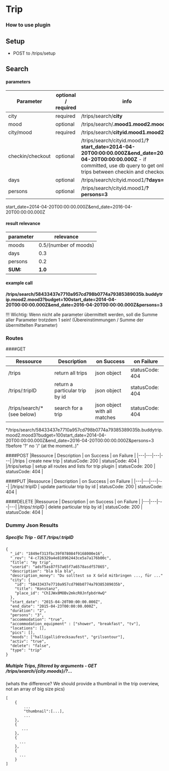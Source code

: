 # Trip


### How to use plugin
## Setup
- POST to /trips/setup
## Search
#### parameters
|Parameter| optional / required | info |
|---|---|---|
|city| required | /trips/search/**city**|
|mood| optional | /trips/search/**.mood1.mood2.mood3**|
|city/mood| required| /trips/search/**cityid.mood1.mood2**|
|checkin/checkout| optional | /trips/search/cityid.mood1/**?start_date=2014-04-20T00:00:00.000Z&end_date=2016-04-20T00:00:00.000Z** - if committed, use db query to get only trips between checkin and checkout|
|days|optional|/trips/search/cityid.mood1/**?days=2**|
|persons|optional|/trips/search/cityid.mood1/**?persons=3**|

start_date=2014-04-20T00:00:00.000Z&end_date=2016-04-20T00:00:00.000Z

#### result relevance
|parameter|relevance|
|---|---|
|moods|0.5/(number of moods)|
|days|0.3|
|persons|0.2|
|**SUM:**|**1.0**|

#### example call
**/trips/search/58433437e7710a957cd798b0774a79385389035b.buddytrip.mood2.mood3?budget=100start_date=2014-04-20T00:00:00.000Z&end_date=2016-04-20T00:00:00.000Z&persons=3** 

!!! Wichtig: Wenn nicht alle parameter übermittelt werden, soll die Summe aller Parameter trotzdem 1 sein! (Übereinstimmungen / Summe der übermittelten Parameter) 


### Routes
####GET

|Ressource   | Description  |  on Success | on Failure |
|---|---|---|---|
|/trips   | return all trips | json object | statusCode: 404 | 
|/trips/:tripID   |  return a particular trip by id | json object | statusCode: 404 | 
|/trips/search/*(see below)   | search for a trip | json object with all matches | statusCode: 404 |
*/trips/search/58433437e7710a957cd798b0774a79385389035b.buddytrip.mood2.mood3?budget=100start_date=2014-04-20T00:00:00.000Z&end_date=2016-04-20T00:00:00.000Z&persons=3 
!!before '?' no '/' (at the moment..)"



####POST
|Ressource   | Description  |  on Success | on Failure |
|---|---|---|---|
|/trips   | create new trip  | statusCode: 200 | statusCode: 404 |
|/trips/setup   | setup all routes and lists for trip plugin  | statusCode: 200 | statusCode: 404 |

####PUT
|Ressource   | Description  |  on Success | on Failure |
|---|---|---|---|
|/trips/:tripID   | update particular trip by id  | statusCode: 200 | statusCode: 404 |

####DELETE
|Ressource   | Description  |  on Success | on Failure |
|---|---|---|---|
|/trips/:tripID   | delete particular trip by id  | statusCode: 200 | statusCode: 404 |

### Dummy Json Results
##### Specific Trip - GET /trips/:tripID
```
{
  "_id": "1849ef313fbc39f078084f9168000e16",
  "_rev": "4-c726329a4e810962443ce5a7a176b00c",
  "title": "my trip",
  "userid": "adsf5as87f57a65f7a6578asdf57865",
  "description": "bla bla bla",
  "description_money": "Du solltest so X Geld mitbringen ..., für ..."
  "city": {
    "id": "58433437e7710a957cd798b0774a79385389035b",
    "title": "Konstanz",
    "place_id": "ChIJWx8MOBv2mkcR0JnfpbdrHwQ"
  },
  "start_date": "2015-04-20T00:00:00.000Z",
  "end_date": "2015-04-23T00:00:00.000Z",
  "duration": "2",
  "persons": "3",
  "accommodation": "true",
  "accommodation_equipment" : ["shower", "breakfast", "tv"],
  "locations": [],
  "pics": [],
  "moods": ["halligallidrecksaufest", "grilsontour"],
  "activ": "true",
  "delete": "false",
  "type": "trip"
}
```

##### Multiple Trips, filtered by arguments - GET /trips/search/{city.moods}/?...
(whats the difference? We should provide a thumbnail in the trip overview, not an array of big size pics)
```
[
    {
        ...
        "thumbnail":[...],
        ...
    },
    {
       ...
    },
    {
      ...
    },
    {
      ...
    }
]
```

